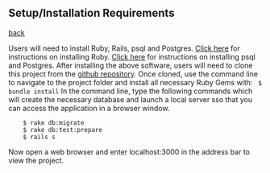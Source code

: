 ## Setup/Installation Requirements
[back](README.md)

Users will need to install Ruby, Rails, psql and Postgres.
[Click here](https://www.ruby-lang.org/en/documentation/installation/) for instructions on installing Ruby.
[Click here](https://dataschool.com/learn-sql/how-to-start-a-postgresql-server-on-mac-os-x/) for instructions on installing psql and Postgres.
After installing the above software, users will need to clone this project from the [github repository](). Once cloned, use the command line to navigate to the project folder and install all necessary Ruby Gems with: 
``` $ bundle install```
In the command line, type the following commands which will create the necessary database and launch a local server sso that you can access the application in a browser window.
``` $ rake db:create
    $ rake db:migrate
    $ rake db:test:prepare
    $ rails s
```

Now open a web browser and enter localhost:3000 in the address bar to view the project.